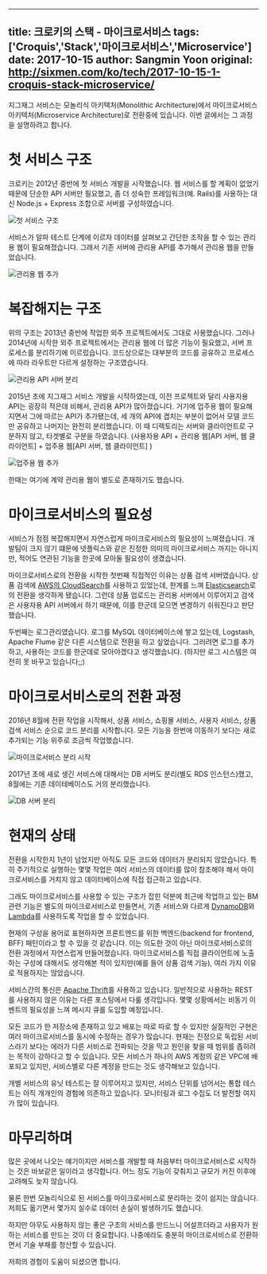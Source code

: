  ---
title: 크로키의 스택 - 마이크로서비스
tags: ['Croquis','Stack','마이크로서비스','Microservice']
date: 2017-10-15
author: Sangmin Yoon
original: http://sixmen.com/ko/tech/2017-10-15-1-croquis-stack-microservice/
---

지그재그 서비스는 모놀리식 아키텍처(Monolithic Architecture)에서
마이크로서비스 아키텍처(Microservice Architecture)로 전환중에 있습니다.
이번 글에서는 그 과정을 설명하려고 합니다.

<!--more-->

# 첫 서비스 구조

크로키는 2012년 중반에 첫 서비스 개발을 시작했습니다.
웹 서비스를 할 계획이 없었기 때문에 단순한 API 서버만 필요했고,
좀 더 성숙한 프레임워크(예. Rails)를 사용하는 대신 Node.js + Express 조합으로 서버를 구성하였습니다.

![첫 서비스 구조](/img/ko/tech/2017-10-15-1-01.png)

서비스가 알파 테스트 단계에 이르자 데이터를 살펴보고 간단한 조작을 할 수 있는 관리용 웹이 필요해졌습니다.
그래서 기존 서버에 관리용 API를 추가해서 관리용 웹을 만들었습니다.

![관리용 웹 추가](/img/ko/tech/2017-10-15-1-02.png)

# 복잡해지는 구조

위의 구조는 2013년 중반에 작업한 외주 프로젝트에서도 그대로 사용했습니다.
그러나 2014년에 시작한 외주 프로젝트에서는 관리용 웹에 더 많은 기능이 필요했고, 서버 프로세스를 분리하기에 이르렀습니다.
코드상으로는 대부분의 코드를 공유하고 프로세스에 따라 라우트만 다르게 설정하는 구조였습니다.

![관리용 API 서버 분리](/img/ko/tech/2017-10-15-1-03.png)

2015년 초에 지그재그 서비스 개발을 시작하였는데,
이전 프로젝트와 달리 사용자용 API는 굉장히 적은데 비해서, 관리용 API가 많아졌습니다.
거기에 업주용 웹이 필요해지면서 그에 따르는 API가 추가됐는데,
세 개의 API에 겹치는 부분이 없어서 모델 코드만 공유하고 나머지는 완전히 분리했습니다.
이 때 디렉토리는 서버와 클라이언트로 구분하지 않고, 타겟별로 구분을 하였습니다.
(사용자용 API + 관리용 웹[API 서버, 웹 클라이언트] + 업주용 웹[API 서버, 웹 클라이언트] )

![업주용 웹 추가](/img/ko/tech/2017-10-15-1-04.png)

한때는 여기에 계약 관리용 웹이 별도로 존재하기도 했습니다.

# 마이크로서비스의 필요성

서비스가 점점 복잡해지면서 자연스럽게 마이크로서비스의 필요성이 느껴졌습니다.
개발팀이 크지 않기 떄문에 넷플릭스와 같은 진정한 의미의 마이크로서비스 까지는 아니지만,
적어도 연관된 기능을 한곳에 모아둘 필요성이 생겼습니다.

마이크로서비스로의 전환을 시작한 첫번째 직접적인 이유는 상품 검색 서버였습니다.
상품 검색에 [AWS의 CloudSearch](https://aws.amazon.com/ko/cloudsearch/)를 사용하고 있었는데,
한계를 느껴 [Elasticsearch](https://www.elastic.co/)로의 전환을 생각하게 됐습니다.
그런데 상품 업로드는 관리용 서버에서 이루어지고 검색은 사용자용 API 서버에서 하기 때문에, 이를 한군데 모으면 변경하기 쉬워진다고 판단했습니다.

두번째는 로그관리였습니다. 로그를 MySQL 데이터베이스에 쌓고 있는데, Logstash, Apache Flume 같은 다른 시스템으로 전환을 하고 싶었습니다.
그러려면 로그를 추가하고, 사용하는 코드를 한군데로 모아야겠다고 생각했습니다. (하지만 로그 시스템은 여전히 못 바꾸고 있습니다;;)

# 마이크로서비스로의 전환 과정

2016년 8월에 전환 작업을 시작해서, 상품 서비스, 쇼핑몰 서비스, 사용자 서비스, 상품 검색 서비스 순으로 코드 분리를 시작합니다.
모든 기능을 한번에 이동하기 보다는 새로 추가되는 기능 위주로 조금씩 작업했습니다.

![마이크로서비스 분리 시작](/img/ko/tech/2017-10-15-1-05.png)

2017년 초에 새로 생긴 서비스에 대해서는 DB 서버도 분리(별도 RDS 인스턴스)했고, 8월에는 기존 데이테베이스도 거의 분리했습니다.

![DB 서버 분리](/img/ko/tech/2017-10-15-1-06.png)

# 현재의 상태

전환을 시작한지 1년이 넘었지만 아직도 모든 코드와 데이터가 분리되지 않았습니다.
특히 주기적으로 실행하는 몇몇 작업은 여러 서비스의 데이터를 많이 참조해야 해서 마이크로서비스를 거치지 않고 데이터베이스에 직접 접근하고 있습니다.

그래도 마이크로서비스를 사용할 수 있는 구조가 잡힌 덕분에 최근에 작업하고 있는 BM 관련 기능은 별도의 마이크로서비스로 만들면서,
기존 서비스와 다르게 [DynamoDB](https://aws.amazon.com/dynamodb/)와
[Lambda](https://aws.amazon.com/lambda/)를 사용하도록 작업을 할 수 있었습니다.

현재의 구성을 용어로 표현하자면 프론트엔드를 위한 백엔드(backend for frontend, BFF) 패턴이라고 할 수 있을 것 같습니다.
이는 의도한 것이 아닌 마이크로서비스로의 전환 과정에서 자연스럽게 만들어졌습니다.
마이크로서비스를 직접 클라이언트에 노출하는 구성에 대해서도 생각해본 적이 있지만(예를 들어 상품 검색 기능),
여러 가지 이유로 적용하지는 않았습니다.

서비스간의 통신은 [Apache Thrift](https://thrift.apache.org/)를 사용하고 있습니다.
일반적으로 사용하는 REST를 사용하지 않은 이유는 다른 포스팅에서 다룰 생각입니다.
몇몇 상황에서는 비동기 이벤트의 필요성을 느껴 메시지 큐를 도입할 예정입니다.

모든 코드가 한 저장소에 존재하고 있고 배포는 따로 따로 할 수 있지만 실질적인 구현은 여러 마이크로서비스를 동시에 수정하는 경우가 많습니다.
현재는 진정으로 독립된 서비스라기 보다는 에러가 다른 서비스로 전파되는 것을 막고 원인을 찾을 때 범위를 좁히려는 목적이 강하다고 할 수 있습니다.
모든 서비스가 하나의 AWS 계정의 같은 VPC에 배포되고 있지만, 서비스별로 다른 계정을 만드는 것도 생각해보고 있습니다.

개별 서비스의 유닛 테스트는 잘 이루어지고 있지만, 서비스 단위를 넘어서는 통합 테스트는 아직 개개인의 경험에 의존하고 있습니다.
모니터링과 로그 수집도 더 발전할 여지가 많이 있습니다.

# 마무리하며

많은 곳에서 나오는 얘기이지만 서비스를 개발할 때 처음부터 마이크로서비스로 시작하는 것은 바보같은 일이라고 생각합니다.
어느 정도 기능이 갖춰지고 규모가 커진 이후에 고려해도 늦지 않습니다.

물론 한번 모놀리식으로 된 서비스를 마이크로서비스로 분리하는 것이 쉽지는 않습니다.
저희도 옮기면서 몇가지 실수로 데이터 손실이 발생하기도 했습니다.

하지만 아무도 사용하지 않는 좋은 구조의 서비스를 만드느니 어설프더라고 사용자가 원하는 서비스를 만드는 것이 더 중요합니다.
나중에라도 충분히 마이크로서비스로 전환하면서 기술 부채를 청산할 수 있습니다.

저희의 경험이 도움이 되셨으면 합니다.
